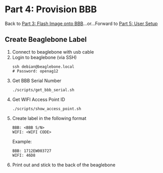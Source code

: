 # Part 4: Provision BBB

Back to [Part 3: Flash Image onto BBB](flash_bbb.md)...or...Forward to [Part 5: User Setup](user_setup.md)

## Create Beaglebone Label
1. Connect to beaglebone with usb cable
2. Login to beaglebone (via SSH)
   ```
   ssh debian@beaglebone.local
   # Password: openag12
   ```
3. Get BBB Serial Number
   ```
   ./scripts/get_bbb_serial.sh 
   ```
4. Get WIFI Access Point ID
   ```
   ./scripts/show_access_point.sh
   ```
5. Create label in the following format
   ```
   BBB: <BBB S/N>
   WIFI: <WIFI CODE>
   ```
   Example:
    ```
   BBB: 1712EW003727
   WIFI: 46D8
   ```
6. Print out and stick to the back of the beaglebone
